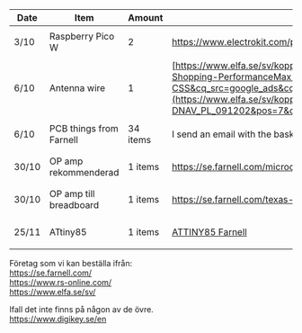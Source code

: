| Date     | Item            |Amount           | Link          | Approved/ordered        | Received               | 
|----------|-----------------|-----------------|---------------|-------------------------|------------------------|
| 3/10       |Raspberry Pico W |   2            |https://www.electrokit.com/produkt/raspberry-pi-pico-wh/   | <ul><li>[X] </li></ul>  | <ul><li>[X] </li></ul> | 
| 6/10     |Antenna wire     |    1             |[https://www.elfa.se/sv/koppartrad-008mm-o0-1mm-200g-block-cul-200-10/p/15550334?ext_cid=shgooaqsesv-Shopping-PerformanceMax-CSS&cq_src=google_ads&cq_cmp=20378176305&cq_con=&cq_term=&cq_med=pla&cq_plac=&cq_net=x&cq_pos=&cq_plt=gp](https://www.elfa.se/sv/koppartrad-2mm-o0-5mm-200g-block-cul-200-50/p/15550340?trackQuery=cat-DNAV_PL_091202&pos=7&origPos=7&origPageSize=50&track=true&sid=c45d05bc1ffd048eabe4de6b1947c5419f64ef63)                | <ul><li>[x] </li></ul>  | <ul><li>[x] </li></ul> | 
| 6/10     |PCB  things from Farnell     |34 items| I send an email with the basket and its also on git as "ShoppingBasket"                | <ul><li>[x] </li></ul>  | <ul><li>[x] </li></ul> | 
| 30/10     |OP amp rekommenderad    |1 items| https://se.farnell.com/microchip/mcp6l01ut-e-ot/ic-op-amp-1-0mhz-1-8v-sot23-5/dp/1852141?st=mcp6l01                | <ul><li>[x] </li></ul>  | <ul><li>[x] </li></ul> | 
| 30/10     |OP amp till breadboard     |1 items| https://se.farnell.com/texas-instruments/lm358p/ic-op-amp-dual-dip8-358/dp/3117074?st=lm358  | <ul><li>[x] </li></ul>  | <ul><li>[x] </li></ul> | 
| 25/11     |ATtiny85     |1 items| [ ATTINY85 Farnell ](https://se.farnell.com/microchip/attiny85-20pu/mcu-8bit-attiny-20mhz-dip-8/dp/1455162?st=attiny)  | <ul><li>[x] </li></ul>  | <ul><li>[x] </li></ul> | 



Företag som vi kan beställa ifrån: <br>
https://se.farnell.com/ <br>
https://www.rs-online.com/ <br>
https://www.elfa.se/sv/<br>

Ifall det inte finns på någon av de övre. <br>
https://www.digikey.se/en

